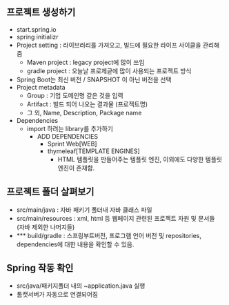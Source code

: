 ## 프로젝트 생성하기
-  start.spring.io
-  spring initializr
  - Project setting : 라이브러리를 가져오고, 빌드에 필요한 라이프 사이클을 관리해줌
    - Maven project : legacy project에 많이 쓰임 
    - gradle project : 오늘날 프로제긑에 많이 사용되는 프로젝트 방식
  - Spring Boot는 최신 버전 / SNAPSHOT 이 아닌 버전을 선택
  - Project metadata
    - Group : 기업 도메인명 같은 것을 입력
    - Artifact : 빌드 되어 나오는 결과물 (프로젝트명)
    - 그 외, Name, Description, Package name
  - Dependencies
    - import 하려는 library를 추가하기
      - ADD DEPENDENCIES
        - Sprint Web[WEB]
        - thymeleaf[TEMPLATE ENGINES]
          - HTML 템플릿을 만들어주는 템플릿 엔진, 이외에도 다양한 템플릿 엔진이 존재함.
    
## 프로젝트 폴더 살펴보기
- src/main/java : 자바 패키기 폴더내 자바 클래스 파일
- src/main/resources : xml, html 등 웹페이지 관련된 프로젝트 자원 및 문서들 (자바 제외한 나머지들)
- *** build/gradle : 스프링부트버전, 프로그램 언어 버전 및 repositories, dependencies에 대한 내용을 확인할 수 있음.

## Spring 작동 확인
- src/java/패키지폴더 내의 ~application.java 실행
- 톰캣서버가 자동으로 연결되어짐
